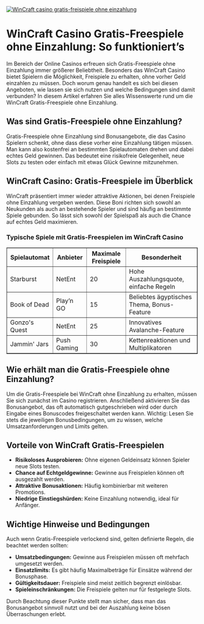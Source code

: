 [![WinCraft casino gratis-freispiele ohne einzahlung](https://123-caf.pages.dev/gitsignup.png)](https://vrmoo.ru/Bt82HjjY)

<h1>WinCraft Casino Gratis-Freespiele ohne Einzahlung: So funktioniert’s</h1> <p>Im Bereich der Online Casinos erfreuen sich Gratis-Freespiele ohne Einzahlung immer größerer Beliebtheit. Besonders das WinCraft Casino bietet Spielern die Möglichkeit, Freispiele zu erhalten, ohne vorher Geld einzahlen zu müssen. Doch worum genau handelt es sich bei diesen Angeboten, wie lassen sie sich nutzen und welche Bedingungen sind damit verbunden? In diesem Artikel erfahren Sie alles Wissenswerte rund um die WinCraft Gratis-Freespiele ohne Einzahlung.</p>  <h2>Was sind Gratis-Freespiele ohne Einzahlung?</h2> <p>Gratis-Freespiele ohne Einzahlung sind Bonusangebote, die das Casino Spielern schenkt, ohne dass diese vorher eine Einzahlung tätigen müssen. Man kann also kostenfrei an bestimmten Spielautomaten drehen und dabei echtes Geld gewinnen. Das bedeutet eine risikofreie Gelegenheit, neue Slots zu testen oder einfach mit etwas Glück Gewinne mitzunehmen.</p>  <h2>WinCraft Casino: Gratis-Freespiele im Überblick</h2> <p>WinCraft präsentiert immer wieder attraktive Aktionen, bei denen Freispiele ohne Einzahlung vergeben werden. Diese Boni richten sich sowohl an Neukunden als auch an bestehende Spieler und sind häufig an bestimmte Spiele gebunden. So lässt sich sowohl der Spielspaß als auch die Chance auf echtes Geld maximieren.</p>  <h3>Typische Spiele mit Gratis-Freespielen im WinCraft Casino</h3> <table border="1" cellpadding="5" cellspacing="0" style="border-collapse: collapse; width: 100%;">   <thead>     <tr>       <th>Spielautomat</th>       <th>Anbieter</th>       <th>Maximale Freispiele</th>       <th>Besonderheit</th>     </tr>   </thead>   <tbody>     <tr>       <td>Starburst</td>       <td>NetEnt</td>       <td>20</td>       <td>Hohe Auszahlungsquote, einfache Regeln</td>     </tr>     <tr>       <td>Book of Dead</td>       <td>Play’n GO</td>       <td>15</td>       <td>Beliebtes ägyptisches Thema, Bonus-Feature</td>     </tr>     <tr>       <td>Gonzo's Quest</td>       <td>NetEnt</td>       <td>25</td>       <td>Innovatives Avalanche-Feature</td>     </tr>     <tr>       <td>Jammin' Jars</td>       <td>Push Gaming</td>       <td>30</td>       <td>Kettenreaktionen und Multiplikatoren</td>     </tr>   </tbody> </table>  <h2>Wie erhält man die Gratis-Freespiele ohne Einzahlung?</h2> <p>Um die Gratis-Freespiele bei WinCraft ohne Einzahlung zu erhalten, müssen Sie sich zunächst im Casino registrieren. Anschließend aktivieren Sie das Bonusangebot, das oft automatisch gutgeschrieben wird oder durch Eingabe eines Bonuscodes freigeschaltet werden kann. Wichtig: Lesen Sie stets die jeweiligen Bonusbedingungen, um zu wissen, welche Umsatzanforderungen und Limits gelten.</p>  <h2>Vorteile von WinCraft Gratis-Freespielen</h2> <ul>   <li><strong>Risikoloses Ausprobieren:</strong> Ohne eigenen Geldeinsatz können Spieler neue Slots testen.</li>   <li><strong>Chance auf Echtgeldgewinne:</strong> Gewinne aus Freispielen können oft ausgezahlt werden.</li>   <li><strong>Attraktive Bonusaktionen:</strong> Häufig kombinierbar mit weiteren Promotions.</li>   <li><strong>Niedrige Einstiegshürden:</strong> Keine Einzahlung notwendig, ideal für Anfänger.</li> </ul>  <h2>Wichtige Hinweise und Bedingungen</h2> <p>Auch wenn Gratis-Freespiele verlockend sind, gelten definierte Regeln, die beachtet werden sollten:</p> <ul>   <li><strong>Umsatzbedingungen:</strong> Gewinne aus Freispielen müssen oft mehrfach umgesetzt werden.</li>   <li><strong>Einsatzlimits:</strong> Es gibt häufig Maximalbeträge für Einsätze während der Bonusphase.</li>   <li><strong>Gültigkeitsdauer:</strong> Freispiele sind meist zeitlich begrenzt einlösbar.</li>   <li><strong>Spieleinschränkungen:</strong> Die Freispiele gelten nur für festgelegte Slots.</li> </ul>  <p>Durch Beachtung dieser Punkte stellt man sicher, dass man das Bonusangebot sinnvoll nutzt und bei der Auszahlung keine bösen Überraschungen erlebt.</p>
